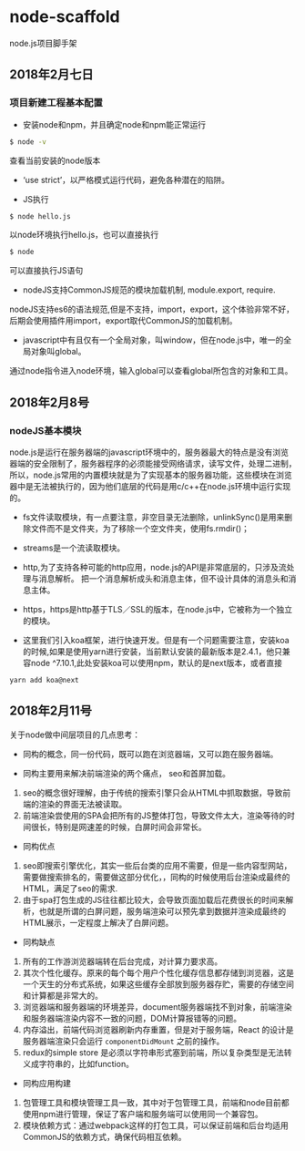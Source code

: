# node-scaffold
node.js项目脚手架
## 2018年2月七日

### 项目新建工程基本配置

- 安装node和npm，并且确定node和npm能正常运行

```bash
$ node -v
```
查看当前安装的node版本

- ‘use strict’，以严格模式运行代码，避免各种潜在的陷阱。

- JS执行

```bash
$ node hello.js
```

以node环境执行hello.js，也可以直接执行

```bash
$ node
```
可以直接执行JS语句

- nodeJS支持CommonJS规范的模块加载机制, module.export, require.

nodeJS支持es6的语法规范,但是不支持，import，export，这个体验非常不好，后期会使用插件用import，export取代CommonJS的加载机制。

- javascript中有且仅有一个全局对象，叫window，但在node.js中，唯一的全局对象叫global。

通过node指令进入node环境，输入global可以查看global所包含的对象和工具。

## 2018年2月8号

### nodeJS基本模块

node.js是运行在服务器端的javascript环境中的，服务器最大的特点是没有浏览器端的安全限制了，服务器程序的必须能接受网络请求，读写文件，处理二进制，所以，node.js常用的内置模块就是为了实现基本的服务器功能，这些模块在浏览器中是无法被执行的，因为他们底层的代码是用c/c++在node.js环境中运行实现的。

- fs文件读取模块，有一点要注意，非空目录无法删除，unlinkSync()是用来删除文件而不是文件夹，为了移除一个空文件夹，使用fs.rmdir()；

- streams是一个流读取模块。

- http,为了支持各种可能的http应用，node.js的API是非常底层的，只涉及流处理与消息解析。 把一个消息解析成头和消息主体，但不设计具体的消息头和消息主体。

- https，https是http基于TLS／SSL的版本，在node.js中，它被称为一个独立的模块。

- 这里我们引入koa框架，进行快速开发。但是有一个问题需要注意，安装koa的时候,如果是使用yarn进行安装，当前默认安装的最新版本是2.4.1，他只兼容node ^7.10.1,此处安装koa可以使用npm，默认的是next版本，或者直接

```bash
yarn add koa@next
```

## 2018年2月11号

关于node做中间层项目的几点思考：

- 同构的概念，同一份代码，既可以跑在浏览器端，又可以跑在服务器端。

- 同构主要用来解决前端渲染的两个痛点， seo和首屏加载。
1. seo的概念很好理解，由于传统的搜索引擎只会从HTML中抓取数据，导致前端的渲染的界面无法被读取。
2. 前端渲染尝使用的SPA会把所有的JS整体打包，导致文件太大，渲染等待的时间很长，特别是网速差的时候，白屏时间会非常长。

- 同构优点
1. seo即搜索引擎优化，其实一些后台类的应用不需要，但是一些内容型网站，需要做搜索排名的，需要做这部分优化，，同构的时候使用后台渲染成最终的HTML，满足了seo的需求.
2. 由于spa打包生成的JS往往都比较大，会导致页面加载后花费很长的时间来解析，也就是所谓的白屏问题，服务端渲染可以预先拿到数据并渲染成最终的HTML展示，一定程度上解决了白屏问题。

- 同构缺点
1. 所有的工作游浏览器端转在后台完成，对计算力要求高。
2. 其次个性化缓存。原来的每个每个用户个性化缓存信息都存储到浏览器，这是一个天生的分布式系统，如果这些缓存全部放到服务器存贮，需要的存储空间和计算都是非常大的。
3. 浏览器端和服务器端的环境差异，document服务器端找不到对象，前端渲染和服务器端渲染内容不一致的问题，DOM计算报错等的问题。
4. 内存溢出，前端代码浏览器刷新内存重置，但是对于服务端，React 的设计是服务器端渲染只会运行 `componentDidMount` 之前的操作。
5. redux的simple store 是必须以字符串形式塞到前端，所以复杂类型是无法转义成字符串的，比如function。

- 同构应用构建
1. 包管理工具和模块管理工具一致，其中对于包管理工具，前端和node目前都使用npm进行管理，保证了客户端和服务端可以使用同一个兼容包。
2. 模块依赖方式：通过webpack这样的打包工具，可以保证前端和后台均适用CommonJS的依赖方式，确保代码相互依赖。